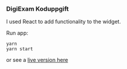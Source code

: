 ### DigiExam Koduppgift

I used React to add functionality to the widget.

Run app:

```
yarn
yarn start

```

or see a [live version here](https://digiexam.now.sh)

